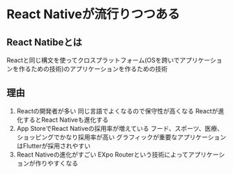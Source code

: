 # React Nativeが流行りつつある
## React Natibeとは
Reactと同じ構文を使ってクロスプラットフォーム(OSを跨いでアプリケーションを作るための技術)のアプリケーションを作るための技術
## 理由
1. Reactの開発者が多い
同じ言語でよくなるので保守性が高くなる
Reactが進化するとReact Nativeも進化する
2. App StoreでReact Nativeの採用率が増えている
フード、スポーツ、医療、ショッピングでかなり採用率が高い
グラフィックが重要なアプリケーションはFlutterが採用されやすい
3. React Nativeの進化がすごい
EXpo Routerという技術によってアプリケーションが作りやすくなる
